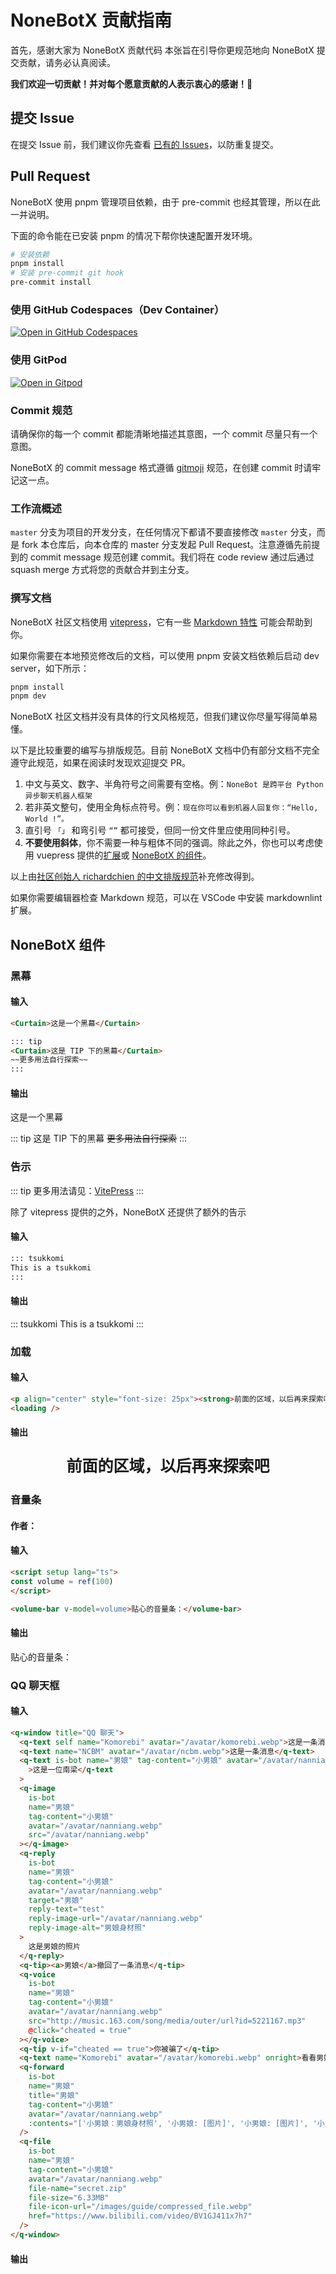 <script setup lang="ts">
import { ref } from 'vue'
import contributingChat from '@/chatComponents/appendix/contributingChat.vue'

const volume = ref(100)
</script>

# NoneBotX 贡献指南

首先，感谢大家为 NoneBotX 贡献代码
本张旨在引导你更规范地向 NoneBotX 提交贡献，请务必认真阅读。

**我们欢迎一切贡献！并对每个愿意贡献的人表示衷心的感谢！💖**

## 提交 Issue

在提交 Issue 前，我们建议你先查看 [已有的 Issues](https://github.com/KomoriDev/NoneBotX/issues)，以防重复提交。

## Pull Request

NoneBotX 使用 pnpm 管理项目依赖，由于 pre-commit 也经其管理，所以在此一并说明。

下面的命令能在已安装 pnpm 的情况下帮你快速配置开发环境。

```bash
# 安装依赖
pnpm install
# 安装 pre-commit git hook
pre-commit install
```

### 使用 GitHub Codespaces（Dev Container）

[![Open in GitHub Codespaces](https://github.com/codespaces/badge.svg)](https://codespaces.new/KomoriDev/NoneBotX)

### 使用 GitPod

[![Open in Gitpod](https://gitpod.io/button/open-in-gitpod.svg)](https://gitpod.io/#/https://github.com/KomoriDev/NoneBotX)

### Commit 规范

请确保你的每一个 commit 都能清晰地描述其意图，一个 commit 尽量只有一个意图。

NoneBotX 的 commit message 格式遵循 [gitmoji](https://gitmoji.dev/) 规范，在创建 commit 时请牢记这一点。

### 工作流概述

`master` 分支为项目的开发分支，在任何情况下都请不要直接修改 `master` 分支，而是 fork 本仓库后，向本仓库的 master 分支发起 Pull Request。注意遵循先前提到的 commit message 规范创建 commit。我们将在 code review 通过后通过 squash merge 方式将您的贡献合并到主分支。

### 撰写文档

NoneBotX 社区文档使用 [vitepress](https://vitepress.dev/)，它有一些 [Markdown 特性](https://vitepress.dev/guide/markdown) 可能会帮助到你。

如果你需要在本地预览修改后的文档，可以使用 pnpm 安装文档依赖后启动 dev server，如下所示：

```bash
pnpm install
pnpm dev
```

NoneBotX 社区文档并没有具体的行文风格规范，但我们建议你尽量写得简单易懂。

以下是比较重要的编写与排版规范。目前 NoneBotX 文档中仍有部分文档不完全遵守此规范，如果在阅读时发现欢迎提交 PR。

1. 中文与英文、数字、半角符号之间需要有空格。例：`NoneBot 是跨平台 Python 异步聊天机器人框架`
2. 若非英文整句，使用全角标点符号。例：`现在你可以看到机器人回复你：“Hello, World !”。`
3. 直引号 `「」` 和弯引号 `“”` 都可接受，但同一份文件里应使用同种引号。
4. **不要使用斜体**，你不需要一种与粗体不同的强调。除此之外，你也可以考虑使用 vuepress 提供的[扩展](https://vitepress.dev/guide/markdown#custom-containers)或 [NoneBotX 的组件](#nonebotx-组件)。

以上由[社区创始人 richardchien 的中文排版规范](https://stdrc.cc/style-guides/chinese)补充修改得到。

如果你需要编辑器检查 Markdown 规范，可以在 VSCode 中安装 markdownlint 扩展。

## NoneBotX 组件

### 黑幕

#### 输入

```markdown
<Curtain>这是一个黑幕</Curtain>

::: tip
<Curtain>这是 TIP 下的黑幕</Curtain>
~~更多用法自行探索~~
:::
```

#### 输出

<Curtain>这是一个黑幕</Curtain>

::: tip
<Curtain>这是 TIP 下的黑幕</Curtain>
~~更多用法自行探索~~
:::

### 告示

::: tip
更多用法请见：[VitePress](https://vitepress.dev/guide/markdown#custom-containers)
:::

除了 vitepress 提供的之外，NoneBotX 还提供了额外的告示

#### 输入

```md
::: tsukkomi
This is a tsukkomi
:::
```

#### 输出

::: tsukkomi
This is a tsukkomi
:::

### 加载

#### 输入

```markdown
<p align="center" style="font-size: 25px"><strong>前面的区域，以后再来探索吧</strong></p>
<loading />
```

#### 输出

<p align="center" style="font-size: 25px"><strong>前面的区域，以后再来探索吧</strong></p>
<loading />

### 音量条

#### 作者：

#### 输入

```markdown
<script setup lang="ts">
const volume = ref(100)
</script>

<volume-bar v-model=volume>贴心的音量条：</volume-bar>
```

#### 输出

<volume-bar v-model=volume>贴心的音量条：</volume-bar>

### QQ 聊天框

#### 输入

```markdown
<q-window title="QQ 聊天">
  <q-text self name="Komorebi" avatar="/avatar/komorebi.webp">这是一条消息</q-text>
  <q-text name="NCBM" avatar="/avatar/ncbm.webp">这是一条消息</q-text>
  <q-text is-bot name="男娘" tag-content="小男娘" avatar="/avatar/nanniang.webp"
    >这是一位南梁</q-text
  >
  <q-image
    is-bot
    name="男娘"
    tag-content="小男娘"
    avatar="/avatar/nanniang.webp"
    src="/avatar/nanniang.webp"
  ></q-image>
  <q-reply
    is-bot
    name="男娘"
    tag-content="小男娘"
    avatar="/avatar/nanniang.webp"
    target="男娘"
    reply-text="test"
    reply-image-url="/avatar/nanniang.webp"
    reply-image-alt="男娘身材照"
  >
    这是男娘的照片
  </q-reply>
  <q-tip><a>男娘</a>撤回了一条消息</q-tip>
  <q-voice
    is-bot
    name="男娘"
    tag-content="小男娘"
    avatar="/avatar/nanniang.webp"
    src="http://music.163.com/song/media/outer/url?id=5221167.mp3"
    @click="cheated = true"
  ></q-voice>
  <q-tip v-if="cheated == true">你被骗了</q-tip>
  <q-text name="Komorebi" avatar="/avatar/komorebi.webp" onright>看看男娘</q-text>
  <q-forward
    is-bot
    name="男娘"
    title="男娘"
    tag-content="小男娘"
    avatar="/avatar/nanniang.webp"
    :contents="['小男娘：男娘身材照', '小男娘: [图片]', '小男娘: [图片]', '小男娘: [图片]']"
  />
  <q-file
    is-bot
    name="男娘"
    tag-content="小男娘"
    avatar="/avatar/nanniang.webp"
    file-name="secret.zip"
    file-size="6.33MB"
    file-icon-url="/images/guide/compressed_file.webp"
    href="https://www.bilibili.com/video/BV1GJ411x7h7"
  />
</q-window>
```

#### 输出

<contributing-chat :volume="volume" />
